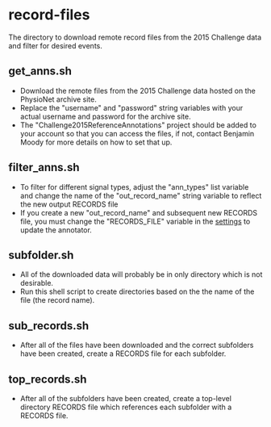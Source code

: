 # record-files
The directory to download remote record files from the 2015 Challenge data and filter for desired events.

## get_anns.sh

- Download the remote files from the 2015 Challenge data hosted on the PhysioNet archive site.
- Replace the "username" and "password" string variables with your actual username and password for the archive site.
- The "Challenge2015ReferenceAnnotations" project should be added to your account so that you can access the files, if not, contact Benjamin Moody for more details on how to set that up.

## filter_anns.sh

- To filter for different signal types, adjust the "ann_types" list variable and change the name of the "out_record_name" string variable to reflect the new output RECORDS file
- If you create a new "out_record_name" and subsequent new RECORDS file, you must change the "RECORDS_FILE" variable in the [settings](https://github.com/MIT-LCP/waveform-annotation/blob/57ac6fbd28cc0ae926daa88dce98776a9826e5de/waveform-django/website/settings/base.py) to update the annotator.

## subfolder.sh

- All of the downloaded data will probably be in only directory which is not desirable.
- Run this shell script to create directories based on the the name of the file (the record name).

## sub_records.sh

- After all of the files have been downloaded and the correct subfolders have been created, create a RECORDS file for each subfolder.

## top_records.sh

- After all of the subfolders have been created, create a top-level directory RECORDS file which references each subfolder with a RECORDS file.
